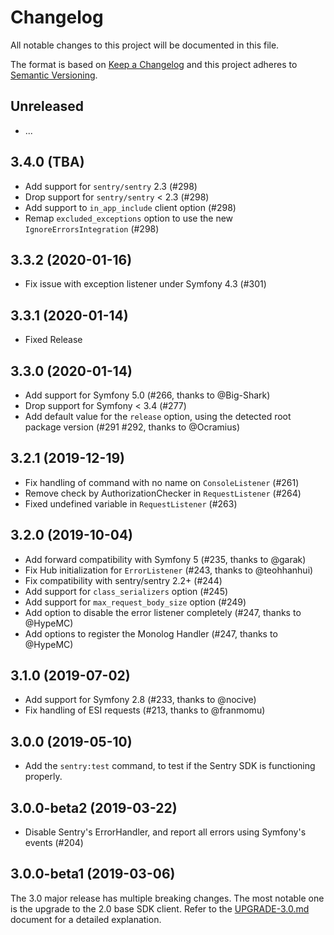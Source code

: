# Changelog
All notable changes to this project will be documented in this file.

The format is based on [Keep a Changelog](http://keepachangelog.com/en/1.0.0/)
and this project adheres to [Semantic Versioning](http://semver.org/spec/v2.0.0.html).

## Unreleased
 - ...

## 3.4.0 (TBA)
 - Add support for `sentry/sentry` 2.3 (#298)
 - Drop support for `sentry/sentry` < 2.3 (#298)
 - Add support to `in_app_include` client option (#298)
 - Remap `excluded_exceptions` option to use the new `IgnoreErrorsIntegration` (#298)

## 3.3.2 (2020-01-16)
 - Fix issue with exception listener under Symfony 4.3 (#301)

## 3.3.1 (2020-01-14)
 - Fixed Release

## 3.3.0 (2020-01-14)
 - Add support for Symfony 5.0 (#266, thanks to @Big-Shark)
 - Drop support for Symfony < 3.4 (#277)
 - Add default value for the `release` option, using the detected root package version (#291 #292, thanks to @Ocramius)

## 3.2.1 (2019-12-19)
 - Fix handling of command with no name on `ConsoleListener` (#261)
 - Remove check by AuthorizationChecker in  `RequestListener` (#264)
 - Fixed undefined variable in `RequestListener` (#263)

## 3.2.0 (2019-10-04)
 - Add forward compatibility with Symfony 5 (#235, thanks to @garak)
 - Fix Hub initialization for `ErrorListener` (#243, thanks to @teohhanhui)
 - Fix compatibility with sentry/sentry 2.2+ (#244)
 - Add support for `class_serializers` option (#245)
 - Add support for `max_request_body_size` option (#249)
 - Add option to disable the error listener completely (#247, thanks to @HypeMC)
 - Add options to register the Monolog Handler (#247, thanks to @HypeMC)

## 3.1.0 (2019-07-02)
 - Add support for Symfony 2.8 (#233, thanks to @nocive)
 - Fix handling of ESI requests (#213, thanks to @franmomu)

## 3.0.0 (2019-05-10)
 - Add the `sentry:test` command, to test if the Sentry SDK is functioning properly.

## 3.0.0-beta2 (2019-03-22)
 - Disable Sentry's ErrorHandler, and report all errors using Symfony's events (#204)

## 3.0.0-beta1 (2019-03-06)
The 3.0 major release has multiple breaking changes. The most notable one is the upgrade to the 2.0 base SDK client.
Refer to the [UPGRADE-3.0.md](https://github.com/getsentry/sentry-symfony/blob/master/UPGRADE-3.0.md) document for a
detailed explanation.
